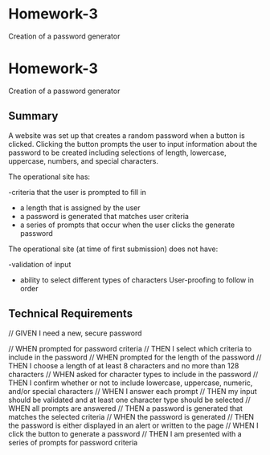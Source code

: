 # Homework-3
Creation of a password generator
# Homework-3
Creation of a password generator

## Summary
A website was set up that creates a random password when a button is clicked. Clicking the button prompts the user to input information about the password to be created including selections of length, lowercase, uppercase, numbers, and special characters.

The operational site has:

-criteria that the user is prompted to fill in
- a length that is assigned by the user
- a password is generated that matches user criteria
- a series of prompts that occur when the user clicks the generate password 

The operational site (at time of first submission) does not have:

-validation of input

- ability to select different types of characters
User-proofing to follow in order

## Technical Requirements

// GIVEN I need a new, secure password

// WHEN prompted for password criteria
// THEN I select which criteria to include in the password
// WHEN prompted for the length of the password
// THEN I choose a length of at least 8 characters and no more than 128 characters
// WHEN asked for character types to include in the password
// THEN I confirm whether or not to include lowercase, uppercase, numeric, and/or special characters
// WHEN I answer each prompt
// THEN my input should be validated and at least one character type should be selected
// WHEN all prompts are answered
// THEN a password is generated that matches the selected criteria
// WHEN the password is generated
// THEN the password is either displayed in an alert or written to the page
// WHEN I click the button to generate a password
// THEN I am presented with a series of prompts for password criteria

